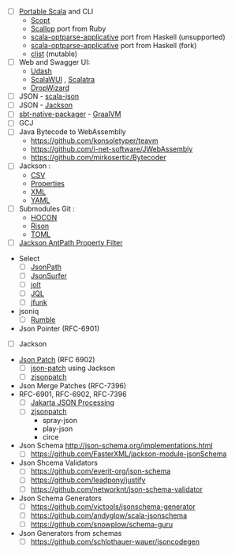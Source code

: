 * [ ] [Portable Scala](https://github.com/portable-scala/sbt-crossproject) and CLI
  * [Scopt](https://github.com/scopt/scopt)
  * [Scallop](https://github.com/scallop/scallop) port from Ruby
  * [scala-optparse-applicative](https://github.com/bmjames/scala-optparse-applicative)  port from Haskell (unsupported)
  * [scala-optparse-applicative](https://github.com/xuwei-k/optparse-applicative) port from Haskell (fork)
  * [clist](https://github.com/backuity/clist) (mutable)
* [ ] Web and Swagger UI:
  * [Udash](https://udash.io)
  * [ScalaWUI](https://github.com/openmole/scalaWUI) , [Scalatra](https://github.com/scalatra/scalatra)
  * [DropWizard](https://github.com/dropwizard/dropwizard)
* [ ] JSON - [scala-json](https://github.com/MediaMath/scala-json)
* [ ] JSON - [Jackson](https://github.com/FasterXML/jackson)
* [ ] [sbt-native-packager](https://www.scala-sbt.org/sbt-native-packager/index.html) - [GraalVM](https://www.scala-sbt.org/sbt-native-packager/formats/graalvm-native-image.html)
* [ ] GCJ
* [ ] Java Bytecode to WebAssemblly
  * https://github.com/konsoletyper/teavm
  * https://github.com/i-net-software/JWebAssembly
  * https://github.com/mirkosertic/Bytecoder
* [ ] Jackson :
  * [CSV](https://github.com/FasterXML/jackson-dataformats-text/tree/master/csv) 
  * [Properties](https://github.com/FasterXML/jackson-dataformats-text/tree/master/properties)
  * [XML](https://github.com/FasterXML/jackson-dataformat-xml) 
  * [YAML](https://github.com/FasterXML/jackson-dataformats-text/tree/master/yaml)
* [ ] Submodules Git :
  * [HOCON](https://github.com/jclawson/jackson-dataformat-hocon)
  * [Rison](https://github.com/Hronom/jackson-dataformat-rison)
  * [TOML](https://github.com/johnlcox/jackson-dataformat-toml)
* [ ] [Jackson AntPath Property Filter](https://github.com/Antibrumm/jackson-antpathfilter)
* Select
  * [ ] [JsonPath](https://github.com/json-path/JsonPath)
  * [ ] [JsonSurfer](https://github.com/jsurfer/JsonSurfer)
  * [ ] [jolt](https://github.com/bazaarvoice/jolt)
  * [ ] [JQL](https://github.com/benmfaul/JQL)
  * [ ] [jfunk](https://github.com/mgm-tp/jfunk)
* jsoniq
  * [ ] [Rumble](https://github.com/RumbleDB/rumble)
* Json Pointer (RFC-6901)  
 * [ ] Jackson
* [Json Patch](http://jsonpatch.com/) (RFC 6902)
  * [ ] [json-patch](https://github.com/java-json-tools/json-patch) using Jackson
  * [ ] [zjsonpatch](https://github.com/flipkart-incubator/zjsonpatch)
* Json Merge Patches (RFC-7396)  
* RFC-6901, RFC-6902, RFC-7396 
  * [ ] [Jakarta JSON Processing ](https://github.com/eclipse-ee4j/jsonp)
  * [ ] [zjsonpatch](https://github.com/gnieh/diffson)
    * spray-json
    * play-json
    * circe
* Json Schema http://json-schema.org/implementations.html  
  * [ ] https://github.com/FasterXML/jackson-module-jsonSchema
* Json Shcema Validators
  * [ ] https://github.com/everit-org/json-schema
  * [ ] https://github.com/leadpony/justify
  * [ ] https://github.com/networknt/json-schema-validator
* Json Schema Generators
  * [ ] https://github.com/victools/jsonschema-generator
  * [ ] https://github.com/andyglow/scala-jsonschema
  * [ ] https://github.com/snowplow/schema-guru
* Json Generators from schemas
  * [ ] https://github.com/schlothauer-wauer/jsoncodegen
